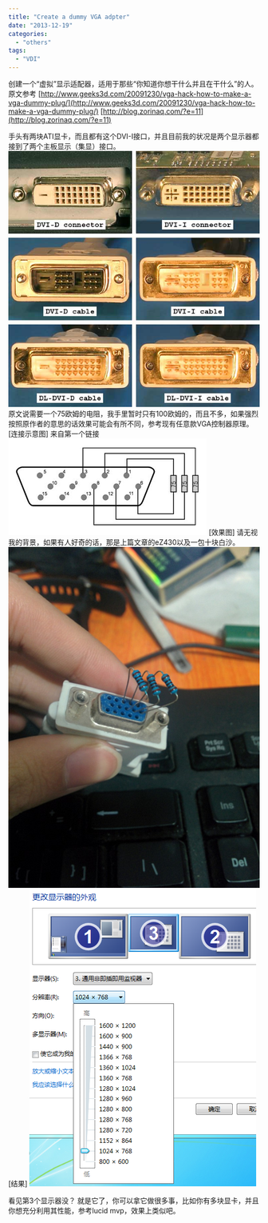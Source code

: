 ```yaml
---
title: "Create a dummy VGA adpter"
date: "2013-12-19"
categories: 
  - "others"
tags:
  - "VDI"
---
```


创建一个“虚拟”显示适配器，适用于那些“你知道你想干什么并且在干什么”的人。 原文参考 [http://www.geeks3d.com/20091230/vga-hack-how-to-make-a-vga-dummy-plug/](http://www.geeks3d.com/20091230/vga-hack-how-to-make-a-vga-dummy-plug/) [http://blog.zorinaq.com/?e=11](http://blog.zorinaq.com/?e=11)

手头有两块ATI显卡，而且都有这个DVI-I接口，并且目前我的状况是两个显示器都接到了两个主板显示（集显）接口。 [![sldldvi](/blog/images/sldldvi.jpg)](http://blog.lofyer.org/2013/12/create-dummy-vga-adpter/sldldvi/) 原文说需要一个75欧姆的电阻，我手里暂时只有100欧姆的，而且不多，如果强烈按照原作者的意思的话效果可能会有所不同，参考现有任意款VGA控制器原理。 \[连接示意图\] 来自第一个链接 [![vga_dummy_electronic_schema](/blog/images/vga_dummy_electronic_schema.jpg)](http://blog.lofyer.org/2013/12/create-dummy-vga-adpter/vga_dummy_electronic_schema/) \[效果图\] 请无视我的背景，如果有人好奇的话，那是上篇文章的eZ430以及一包十块白沙。 [![QQ图片20131220001003](/blog/images/QQ图片20131220001003-757x1024.jpg)](http://blog.lofyer.org/2013/12/create-dummy-vga-adpter/qq%e5%9b%be%e7%89%8720131220001003/) \[结果\] [![QQ截图20131220001602](/blog/images/QQ截图20131220001602.png)](http://blog.lofyer.org/2013/12/create-dummy-vga-adpter/qq%e6%88%aa%e5%9b%be20131220001602/)

看见第3个显示器没？ 就是它了，你可以拿它做很多事，比如你有多块显卡，并且你想充分利用其性能，参考lucid mvp，效果上类似吧。